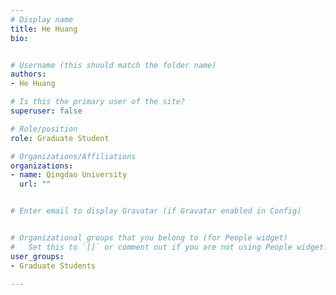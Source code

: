 ```yaml
---
# Display name
title: He Huang
bio: 


# Username (this should match the folder name)
authors:
- He Huang

# Is this the primary user of the site?
superuser: false

# Role/position
role: Graduate Student

# Organizations/Affiliations
organizations:
- name: Qingdao University
  url: ""


# Enter email to display Gravatar (if Gravatar enabled in Config)


# Organizational groups that you belong to (for People widget)
#   Set this to `[]` or comment out if you are not using People widget.
user_groups:
- Graduate Students

---
```

